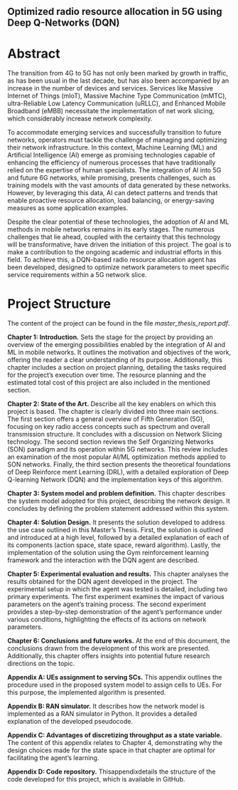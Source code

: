 ## Optimized radio resource allocation in 5G using Deep Q-Networks (DQN)
# Abstract
The transition from 4G to 5G has not only been marked by growth in traffic, as has been usual in the last decade, but has also been accompanied by an increase in the number of devices and services. Services like
Massive Internet of Things (mIoT), Massive Machine Type Communication (mMTC), ultra-Reliable Low Latency Communication (uRLLC), and Enhanced Mobile Broadband (eMBB) necessitate the implementation of net
work slicing, which considerably increase network complexity.

To accommodate emerging services and successfully transition to future networks, operators must tackle the challenge of managing and optimizing their network infrastructure. In this context, Machine Learning (ML) and
Artificial Intelligence (AI) emerge as promising technologies capable of enhancing the efficiency of numerous processes that have traditionally relied on the expertise of human specialists. The integration of AI into 5G and future 6G networks, while promising, presents challenges, such as training
models with the vast amounts of data generated by these networks. However, by leveraging this data, AI can detect patterns and trends that enable proactive resource allocation, load balancing, or energy-saving measures as
some application examples.

Despite the clear potential of these technologies, the adoption of AI and ML methods in mobile networks remains in its early stages. The numerous challenges that lie ahead, coupled with the certainty that this technology
will be transformative, have driven the initiation of this project. The goal is to make a contribution to the ongoing academic and industrial efforts in this field. To achieve this, a DQN-based radio resource allocation agent has been developed, designed to optimize network parameters to meet specific
service requirements within a 5G network slice.

# Project Structure
The content of the project can be found in the file _master_thesis_report.pdf_.

**Chapter 1: Introduction.** Sets the stage for the project by providing an overview of the emerging possibilities enabled by the integration of AI and ML in mobile networks. 
It outlines the motivation and objectives of the work, offering the reader a clear understanding of its purpose. Additionally, this chapter includes a section on project planning,
detailing the tasks required for the project’s execution over time.  The resource planning and the estimated total cost of this project are also included in the mentioned section.

**Chapter 2: State of the Art.** Describe all the key enablers on which this project is based. The chapter is clearly divided into three main sections. The first section offers a general overview of Fifth
Generation (5G), focusing on key radio access concepts such as spectrum and overall transmission structure. It concludes with a discussion on Network Slicing technology. The second section reviews the Self
Organizing Networks (SON) paradigm and its operation within 5G networks. This review includes an examination of the most popular AI/ML optimization methods applied to SON networks. Finally, the third section presents the theoretical foundations of Deep Reinforce
ment Learning (DRL), with a detailed exploration of Deep Q-learning Network (DQN) and the implementation keys of this algorithm.

**Chapter 3: System model and problem definition.** This chapter describes the system model adopted for this project, describing the network design. It concludes by defining the problem statement addressed within this system.

**Chapter 4: Solution Design.**  It presents the solution developed to address the use case outlined in this Master’s Thesis. First, the solution is outlined and introduced at a high level, followed by a detailed explanation of each of its components (action space, state space,
reward algorithm). Lastly, the implementation of the solution using the Gym reinforcement learning framework and the interaction with the DQN agent are described.

**Chapter 5: Experimental evaluation and results.** This chapter analyses the results obtained for the DQN agent developed in the project. The experimental setup in which the agent was tested is
detailed, including two primary experiments. The first experiment examines the impact of various parameters on the agent’s training process. The second experiment provides a step-by-step demonstration
of the agent’s performance under various conditions, highlighting the effects of its actions on network parameters.

**Chapter 6: Conclusions and future works.** At the end of this document, the conclusions drawn from the development of this work are presented. Additionally, this chapter offers insights into potential future research directions on the topic.

**Appendix A: UEs assignment to serving SCs.** This appendix outlines the procedure used in the proposed system model to assign cells to UEs. For this purpose, the implemented algorithm is presented.

**Appendix B: RAN simulator.** It describes how the network model is implemented as a RAN simulator in Python. It provides a detailed explanation of the developed pseudocode.

**Appendix C: Advantages of discretizing throughput as a state variable.** The content of this appendix relates to Chapter 4, demonstrating why the design choices made for the state space in that chapter
are optimal for facilitating the agent’s learning.

**Appendix D: Code repository.** Thisappendixdetails the structure of the code developed for this project, which is available in GitHub.
